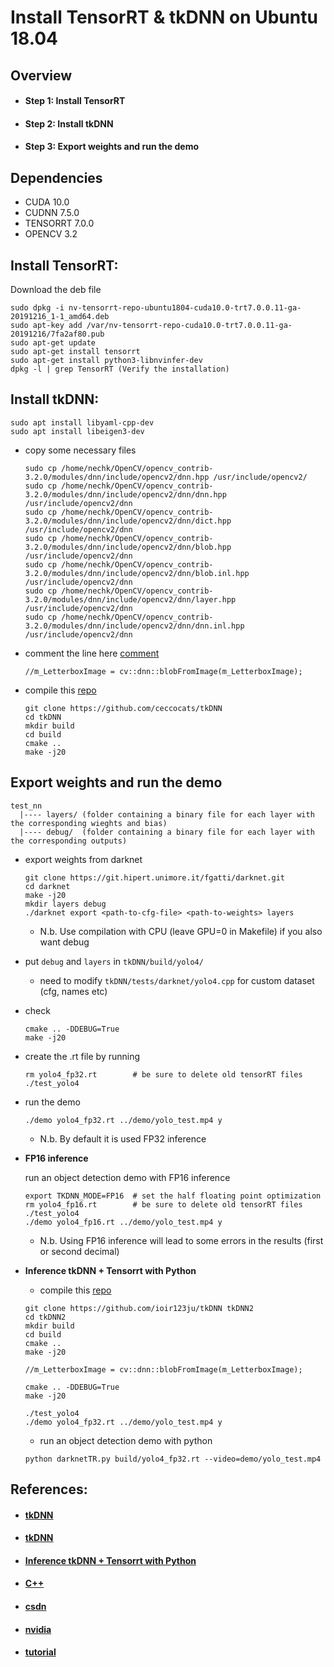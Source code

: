 # Install TensorRT & tkDNN on Ubuntu 18.04

## Overview

- #### Step 1: Install TensorRT
- #### Step 2: Install tkDNN
- #### Step 3: Export weights and run the demo

## Dependencies

* CUDA 10.0
* CUDNN 7.5.0
* TENSORRT 7.0.0
* OPENCV 3.2

## Install TensorRT:

Download the deb file

  ```
  sudo dpkg -i nv-tensorrt-repo-ubuntu1804-cuda10.0-trt7.0.0.11-ga-20191216_1-1_amd64.deb
  sudo apt-key add /var/nv-tensorrt-repo-cuda10.0-trt7.0.0.11-ga-20191216/7fa2af80.pub
  sudo apt-get update
  sudo apt-get install tensorrt
  sudo apt-get install python3-libnvinfer-dev
  dpkg -l | grep TensorRT (Verify the installation)
  ```

## Install tkDNN:

  ```
  sudo apt install libyaml-cpp-dev
  sudo apt install libeigen3-dev
  ```

* copy some necessary files

  ```
  sudo cp /home/nechk/OpenCV/opencv_contrib-3.2.0/modules/dnn/include/opencv2/dnn.hpp /usr/include/opencv2/
  sudo cp /home/nechk/OpenCV/opencv_contrib-3.2.0/modules/dnn/include/opencv2/dnn/dnn.hpp /usr/include/opencv2/dnn
  sudo cp /home/nechk/OpenCV/opencv_contrib-3.2.0/modules/dnn/include/opencv2/dnn/dict.hpp /usr/include/opencv2/dnn
  sudo cp /home/nechk/OpenCV/opencv_contrib-3.2.0/modules/dnn/include/opencv2/dnn/blob.hpp /usr/include/opencv2/dnn
  sudo cp /home/nechk/OpenCV/opencv_contrib-3.2.0/modules/dnn/include/opencv2/dnn/blob.inl.hpp /usr/include/opencv2/dnn
  sudo cp /home/nechk/OpenCV/opencv_contrib-3.2.0/modules/dnn/include/opencv2/dnn/layer.hpp /usr/include/opencv2/dnn
  sudo cp /home/nechk/OpenCV/opencv_contrib-3.2.0/modules/dnn/include/opencv2/dnn/dnn.inl.hpp /usr/include/opencv2/dnn
  ```

* comment the line here [comment](https://github.com/ceccocats/tkDNN/blob/master/src/Int8BatchStream.cpp#L129)

  ```
  //m_LetterboxImage = cv::dnn::blobFromImage(m_LetterboxImage);
  ```

* compile this [repo](https://github.com/ceccocats/tkDNN)

  ```
  git clone https://github.com/ceccocats/tkDNN
  cd tkDNN
  mkdir build
  cd build
  cmake .. 
  make -j20
  ```

## Export weights and run the demo

```
test_nn
  |---- layers/ (folder containing a binary file for each layer with the corresponding wieghts and bias)
  |---- debug/  (folder containing a binary file for each layer with the corresponding outputs)
```

* export weights from darknet

  ```
  git clone https://git.hipert.unimore.it/fgatti/darknet.git  
  cd darknet
  make -j20
  mkdir layers debug
  ./darknet export <path-to-cfg-file> <path-to-weights> layers
  ```

  * N.b. Use compilation with CPU (leave GPU=0 in Makefile) if you also want debug

* put `debug` and `layers` in `tkDNN/build/yolo4/`

  * need to modify `tkDNN/tests/darknet/yolo4.cpp` for custom dataset (cfg, names etc)

* check

  ```
  cmake .. -DDEBUG=True
  make -j20
  ```

* create the .rt file by running

  ```
  rm yolo4_fp32.rt        # be sure to delete old tensorRT files
  ./test_yolo4            
  ```

* run the demo

  ```
  ./demo yolo4_fp32.rt ../demo/yolo_test.mp4 y
  ```

  * N.b. By default it is used FP32 inference

* **FP16 inference**

  run an object detection demo with FP16 inference

  ```
  export TKDNN_MODE=FP16  # set the half floating point optimization
  rm yolo4_fp16.rt        # be sure to delete old tensorRT files
  ./test_yolo4
  ./demo yolo4_fp16.rt ../demo/yolo_test.mp4 y
  ```

  * N.b. Using FP16 inference will lead to some errors in the results (first or second decimal)

* **Inference tkDNN + Tensorrt with Python**

  * compile this [repo](https://github.com/ioir123ju/tkDNN)

  ```
  git clone https://github.com/ioir123ju/tkDNN tkDNN2
  cd tkDNN2
  mkdir build
  cd build
  cmake ..
  make -j20

  //m_LetterboxImage = cv::dnn::blobFromImage(m_LetterboxImage);
  ```

  ```
  cmake .. -DDEBUG=True
  make -j20

  ./test_yolo4
  ./demo yolo4_fp32.rt ../demo/yolo_test.mp4 y
  ```

  * run an object detection demo with python

  ```
  python darknetTR.py build/yolo4_fp32.rt --video=demo/yolo_test.mp4
  ```

## References:

- #### [tkDNN](https://github.com/ceccocats/tkDNN)
- #### [tkDNN](https://github.com/ioir123ju/tkDNN)
- #### [Inference tkDNN + Tensorrt with Python](https://github.com/ceccocats/tkDNN/issues/30)
- #### [C++](https://github.com/ceccocats/tkDNN/issues/87)
- #### [csdn](https://blog.csdn.net/gdfsy123/article/details/113823771)
- #### [nvidia](https://docs.nvidia.com/deeplearning/tensorrt/install-guide/index.html)
- #### [tutorial](https://medium.com/ching-i/tensorrt-%E4%BB%8B%E7%B4%B9%E8%88%87%E5%AE%89%E8%A3%9D%E6%95%99%E5%AD%B8-45e44f73b25e)



